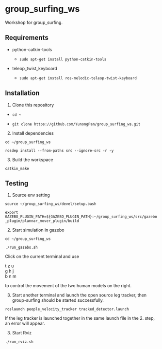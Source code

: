 # group_surfing_ws
Workshop for group_surfing.

## Requirements
- python-catkin-tools
  - `sudo apt-get install python-catkin-tools`  
    
- teleop_twist_keyboard
  - `sudo apt-get install ros-melodic-teleop-twist-keyboard`

## Installation
1. Clone this repository  
  
- `cd ~`  
  
- `git clone https://github.com/YunongPan/group_surfing_ws.git`  
  
2. Install dependencies  
  
`cd ~/group_surfing_ws`  
  
`rosdep install --from-paths src --ignore-src -r -y`  
  
3. Build the workspace  
  
`catkin_make`  

## Testing
1. Source env setting  
  
`source ~/group_surfing_ws/devel/setup.bash`  
  
`export GAZEBO_PLUGIN_PATH=${GAZEBO_PLUGIN_PATH}:~/group_surfing_ws/src/gazebo_plugin/plannar_mover_plugin/build`  
  
2. Start simulation in gazebo  
  
`cd ~/group_surfing_ws`  
  
`./run_gazebo.sh`  
  
Click on the current terminal and use  
  
t     z     u  
g     h     j  
b     n     m  
  
to control the movement of the two human models on the right.  
  
3. Start another terminal and launch the open source leg tracker, then group-surfing should be started successfully.
  
`roslaunch people_velocity_tracker tracked_detector.launch`  
  
If the leg tracker is launched together in the same launch file in the 2. step, an error will appear.  
  
3. Start Rviz  
  
`./run_rviz.sh`

